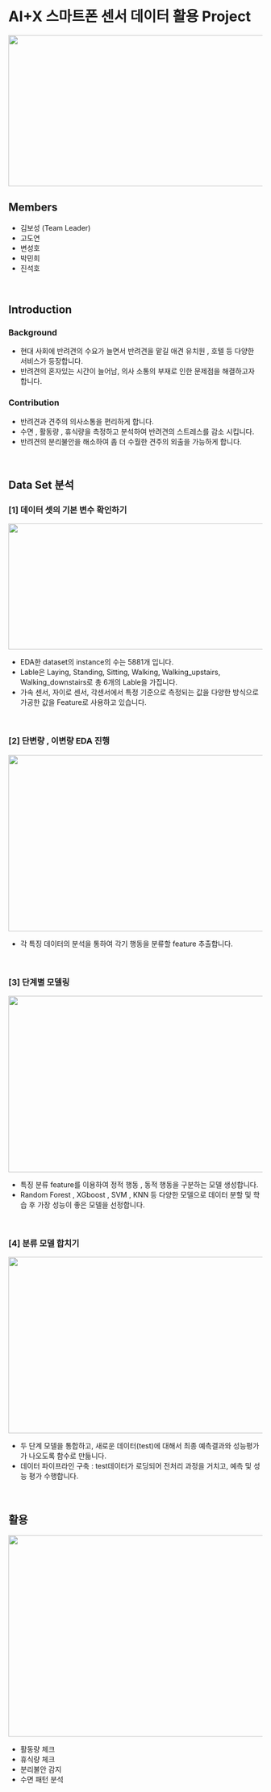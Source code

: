 # AI+X 스마트폰 센서 데이터 활용 Project
<img src="https://github.com/BOSEONG000126/AI-X_Project/assets/116350240/8c5c1f5c-aaa9-4006-a5f6-6b2e0c7be83d"  width="1000" height="300">


## Members
  * 김보성 (Team Leader)
  * 고도연 
  * 변성호
  * 박민희
  * 진석호
<br/>

## Introduction
### Background
  + 현대 사회에 반려견의 수요가 늘면서 반려견을 맡길 애견 유치원 , 호텔 등 다양한 서비스가 등장합니다.
  + 반려견의 혼자있는 시간이 늘어남, 의사 소통의 부재로 인한 문제점을 해결하고자 합니다.

### Contribution
  + 반려견과 견주의 의사소통을 편리하게 합니다.
  + 수면 , 활동량 , 휴식량을 측정하고 분석하여 반려견의 스트레스를 감소 시킵니다.
  + 반려견의 분리불안을 해소하여 좀 더 수월한 견주의 외출을 가능하게 합니다.
<br/>

## Data Set 분석
### [1] 데이터 셋의 기본 변수 확인하기
<img src="https://github.com/BOSEONG000126/AI-X_Project/assets/116350240/a179c2dc-9a2a-4954-b159-9cab67a3dc51"  width="700" height="250">

  + EDA한 dataset의 instance의 수는 5881개 입니다.
  + Lable은 Laying, Standing, Sitting, Walking, Walking_upstairs, Walking_downstairs로 총 6개의 Lable을 가집니다.
  + 가속 센서, 자이로 센서, 각센서에서 특정 기준으로 측정되는 값을 다양한 방식으로 가공한 값을 Feature로 사용하고 있습니다.
<br/>

### [2] 단변량 , 이변량 EDA 진행
<img src="https://github.com/BOSEONG000126/AI-X_Project/assets/116350240/c05ec430-38dc-4afb-815b-d9d934aa274e" width="700" height="350">

  + 각 특징 데이터의 분석을 통하여 각기 행동을 분류할 feature 추출합니다.
<br/>

### [3] 단계별 모델링
<img src="https://github.com/BOSEONG000126/AI-X_Project/assets/116350240/8287f4fd-a5d9-4c59-9e70-436aaa088351" width="700" height="350">

 + 특징 분류 feature를 이용하여 정적 행동 , 동적 행동을 구분하는 모델 생성합니다.
 + Random Forest , XGboost , SVM , KNN 등 다양한 모델으로 데이터 분할 및 학습 후 가장 성능이 좋은 모델을 선정합니다.
<br/>

### [4] 분류 모델 합치기
<img src="https://github.com/BOSEONG000126/AI-X_Project/assets/116350240/c7e357eb-6123-4a33-bfbf-485743dda527" width="700" height="350">

 + 두 단계 모델을 통합하고, 새로운 데이터(test)에 대해서 최종 예측결과와 성능평가가 나오도록 함수로 만듦니다.
 + 데이터 파이프라인 구축 : test데이터가 로딩되어 전처리 과정을 거치고, 예측 및 성능 평가 수행합니다.
<br/>

## 활용
<img src="https://github.com/BOSEONG000126/AI-X_Project/assets/116350240/a6c1cb14-e5b1-46b7-8cfc-869ad24fab83" width="700" height="400">

  + 활동량 체크
  + 휴식량 체크
  + 분리불안 감지
  + 수면 패턴 분석


